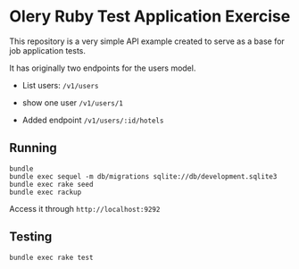 # Olery Ruby Test Application Exercise

This repository is a very simple API example created to serve as a base for job application tests.

It has originally two endpoints for the users model.

- List users: `/v1/users`
- show one user `/v1/users/1`

- Added endpoint `/v1/users/:id/hotels`

## Running

    bundle
    bundle exec sequel -m db/migrations sqlite://db/development.sqlite3
    bundle exec rake seed
    bundle exec rackup 

Access it through `http://localhost:9292`

## Testing

    bundle exec rake test
